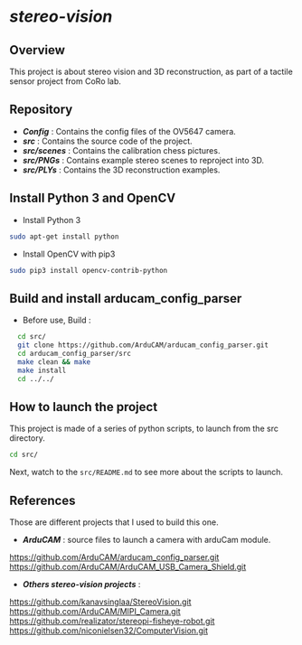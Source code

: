 # _stereo-vision_

## Overview
This project is about stereo vision and 3D reconstruction, 
as part of a tactile sensor project from CoRo lab.

## Repository
- **_Config_** : Contains the config files of the OV5647 camera.
- **_src_** : Contains the source code of the project.
- **_src/scenes_** : Contains the calibration chess pictures.
- **_src/PNGs_** : Contains example stereo scenes to reproject into 3D.
- **_src/PLYs_** : Contains the 3D reconstruction examples.

## Install Python 3 and OpenCV
- Install Python 3
 ```bash
 sudo apt-get install python
 ``` 

- Install OpenCV with pip3
```Bash
sudo pip3 install opencv-contrib-python
```

## Build and install arducam_config_parser 
- Before use, Build :
```Bash
  cd src/
  git clone https://github.com/ArduCAM/arducam_config_parser.git
  cd arducam_config_parser/src
  make clean && make
  make install
  cd ../../
```

## How to launch the project
This project is made of a series of python scripts, to launch from the src directory.
```Bash
cd src/
```
Next, watch to the `src/README.md` to see more about the scripts to launch.

## References

Those are different projects that I used to build this one.

 - **_ArduCAM_** : source files to launch a camera with arduCam module.

https://github.com/ArduCAM/arducam_config_parser.git  
https://github.com/ArduCAM/ArduCAM_USB_Camera_Shield.git  

 - **_Others stereo-vision projects_** :

https://github.com/kanavsinglaa/StereoVision.git  
https://github.com/ArduCAM/MIPI_Camera.git  
https://github.com/realizator/stereopi-fisheye-robot.git  
https://github.com/niconielsen32/ComputerVision.git  